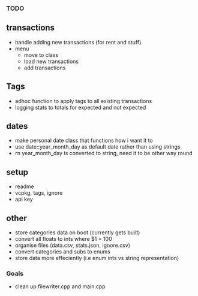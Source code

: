 ### TODO
## transactions
- handle adding new transactions (for rent and stuff)
- menu
    - move to class
    - load new transactions
    - add transactions

## Tags
- adhoc function to apply tags to all existing transactions
- logging stats to totals for expected and not expected

## dates
- make personal date class that functions how i want it to
- use date::year_month_day as default date rather than using strings
- rn year_month_day is converted to string, need it to be other way round

## setup
- readme
- vcpkg, tags, ignore
- api key

## other
- store categories data on boot (currently gets built)
- convert all floats to ints where $1 = 100
- organise files (data.csv, stats.json, ignore.csv)
- convert categories and subs to enums
- store data more effeciently (i.e enum ints vs string representation)

### Goals
- clean up filewriter.cpp and main.cpp
